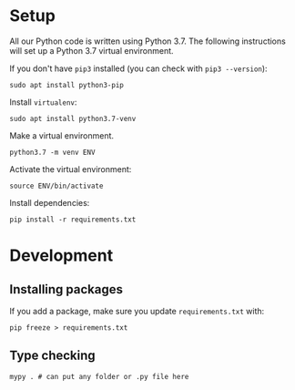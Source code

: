 # Setup

All our Python code is written using Python 3.7. The following instructions will set up a Python 3.7 virtual environment.

If you don't have `pip3` installed (you can check with `pip3 --version`):

```
sudo apt install python3-pip
```

Install `virtualenv`:

```
sudo apt install python3.7-venv
```

Make a virtual environment.

```
python3.7 -m venv ENV
```

Activate the virtual environment:

```
source ENV/bin/activate
```

Install dependencies:

```
pip install -r requirements.txt
```

# Development

## Installing packages

If you add a package, make sure you update `requirements.txt` with:

```
pip freeze > requirements.txt
```

## Type checking

```
mypy . # can put any folder or .py file here
```
